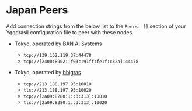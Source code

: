 # Japan Peers

Add connection strings from the below list to the `Peers: []` section of your
Yggdrasil configuration file to peer with these nodes.

* Tokyo, operated by [BAN AI Systems](https://ban.ai/)
  * `tcp://139.162.119.37:44478`
  * `tcp://[2400:8902::f03c:91ff:fe1f:c32a]:44478`

* Tokyo, operated by [bbigras](https://matrix.to/#/@bbigras:matrix.org)
  * `tcp://213.188.197.95:10010`
  * `tls://213.188.197.95:10020`
  * `tcp://[2a09:8280:1::3:313]:10010`
  * `tls://[2a09:8280:1::3:313]:10020`
